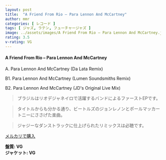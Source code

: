 ```yaml
---
layout: post
title:  "A Friend From Rio – Para Lennon And McCartney"
author: mmr
categories: [ レコード ]
tags: [ ジャズ, ラテン, フューチャージャズ ]
image: ../assets/images/A Friend From Rio – Para Lennon And McCartney.jpg
rating: 3.5
v-rating: VG
---
```


#### A Friend From Rio – Para Lennon And McCartney


A. Para Lennon And McCartney (Da Lata Remix)


B1. Para Lennon And McCartney (Lumen Soundsmiths Remix)


B2. Para Lennon And McCartney (JD's Original Live Mix)


> ブラジルはリオデジャネイロで活躍するバンドによるファーストEPです。

> タイトルからも分かる通り、ビートルズのジョンレノンとポールマッカートニーにささげた楽曲。

> ジャジーなダンストラックに仕上げられたリミックスは必聴です。


[メルカリで購入](https://jp.mercari.com/item/m51770064122)


<div class="mt-4 mb-4 d-flex align-items-center">
<strong class="mr-1">盤質: VG</strong>
</div>
<div class="mt-4 mb-4 d-flex align-items-center">
<strong class="mr-1">ジャケット: VG</strong>
</div>
